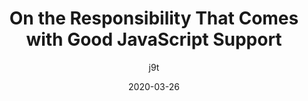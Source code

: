 ---
author: j9t
date: 2020-03-26
tags:
  - javascript
  - meta
target_url: https://meiert.com/en/blog/responsible-javascript/
title: On the Responsibility That Comes with Good JavaScript Support
---